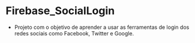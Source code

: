 # Firebase_SocialLogin
- Projeto com o objetivo de aprender a usar as ferramentas de login dos redes sociais como Facebook, Twitter e Google.

